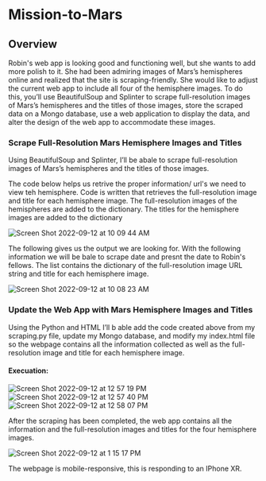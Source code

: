 # Mission-to-Mars

## Overview

Robin's web app is looking good and functioning well, but she wants to add more polish to it. She had been admiring images of Mars’s hemispheres online and realized that the site is scraping-friendly. She would like to adjust the current web app to include all four of the hemisphere images. To do this, you’ll use BeautifulSoup and Splinter to scrape full-resolution images of Mars’s hemispheres and the titles of those images, store the scraped data on a Mongo database, use a web application to display the data, and alter the design of the web app to accommodate these images.

### Scrape Full-Resolution Mars Hemisphere Images and Titles
  Using BeautifulSoup and Splinter, I’ll be abale to scrape full-resolution images of Mars’s hemispheres and the titles of those images.
  
  
The code below helps us retrive the proper information/ url's we need to view teh hemisphere. 
Code is written that retrieves the full-resolution image and title for each hemisphere image. 
The full-resolution images of the hemispheres are added to the dictionary. 
The titles for the hemisphere images are added to the dictionary
  
  ![Screen Shot 2022-09-12 at 10 09 44 AM](https://user-images.githubusercontent.com/102995385/189735859-1c61af24-dea9-4d99-85b4-5e3ba9fb674c.png)

The following gives us the output we are looking for. With the following information we will be bale to scrape date and presnt the date to Robin's fellows. 
The list contains the dictionary of the full-resolution image URL string and title for each hemisphere image.

![Screen Shot 2022-09-12 at 10 08 23 AM](https://user-images.githubusercontent.com/102995385/189736128-a0201f22-3cf7-46b7-8200-1da31a8b4a7f.png)


  
### Update the Web App with Mars Hemisphere Images and Titles
Using the Python and HTML I’ll b able add the code created above from my scraping.py file, update my Mongo database, and modify my index.html file so the webpage contains all the information collected as well as the full-resolution image and title for each hemisphere image.

####    Execuation:

![Screen Shot 2022-09-12 at 12 57 19 PM](https://user-images.githubusercontent.com/102995385/189748097-4eb2e116-38e0-4680-aea0-5a4962cea569.png)
![Screen Shot 2022-09-12 at 12 57 40 PM](https://user-images.githubusercontent.com/102995385/189748171-47e2281b-d878-4783-b1fc-a182cd3f7455.png)
![Screen Shot 2022-09-12 at 12 58 07 PM](https://user-images.githubusercontent.com/102995385/189748228-ed07220c-ec0d-4120-b4fb-7ea895e7a18f.png)



After the scraping has been completed, the web app contains all the information and the full-resolution images and titles for the four hemisphere images.


![Screen Shot 2022-09-12 at 1 15 17 PM](https://user-images.githubusercontent.com/102995385/189750473-40215f92-4044-476c-b838-4f866404c0b1.png)

The webpage is mobile-responsive, this is responding to an IPhone XR.
